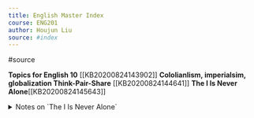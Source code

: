 ```yaml
---
title: English Master Index
course: ENG201
author: Houjun Liu
source: #index
---
```


#source

**Topics for English 10** [[KB20200824143902]]
**Cololianlism, imperialsim, globalization Think-Pair-Share** [[KB20200824144641]]
**The I Is Never Alone**[[KB20200824145643]]
<details><summary>Notes on `The I Is Never Alone`</summary>

- Part of the surrealist movement

Siriak

- context from text
    - Left from Makassar, a city in Indonesia
    - SS Max Havelaar, an influential book about Dutch Colonialsm around the 19th century.
    - Name Suna Siriak is probably Indonesian.
     - Robinson Crusoe - short story about a white person stranded on an island, written early 17th century.
     
Homework: Underline repeating/key words.
Wednesday on class: why is this surrealist? What is the connection to greater imperialism?

</details>